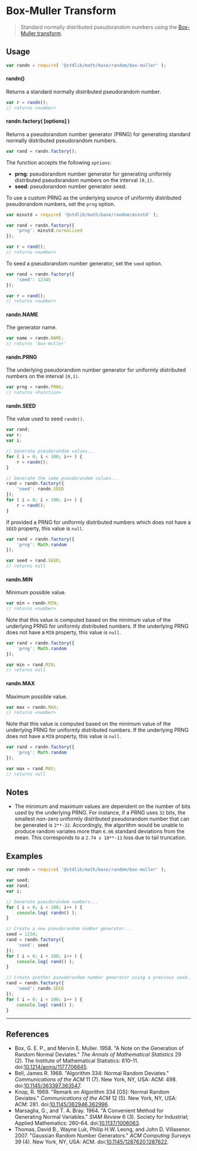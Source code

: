 # Box-Muller Transform

> Standard normally distributed pseudorandom numbers using the [Box-Muller transform][box-muller].


<!-- <usage> -->

## Usage

``` javascript
var randn = require( '@stdlib/math/base/random/box-muller' );
```

#### randn()

Returns a standard normally distributed pseudorandom number.

``` javascript
var r = randn();
// returns <number>
```

#### randn.factory( \[options\] )

Returns a pseudorandom number generator (PRNG) for generating standard normally distributed pseudorandom numbers.

``` javascript
var rand = randn.factory();
```

The function accepts the following `options`:

* __prng__: pseudorandom number generator for generating uniformly distributed pseudorandom numbers on the interval `[0,1)`.
* __seed__: pseudorandom number generator seed.

To use a custom PRNG as the underlying source of uniformly distributed pseudorandom numbers, set the `prng` option.

``` javascript
var minstd = require( '@stdlib/math/base/random/minstd' );

var rand = randn.factory({
    'prng': minstd.normalized
});

var r = rand();
// returns <number>
```

To seed a pseudorandom number generator, set the `seed` option.

``` javascript
var rand = randn.factory({
    'seed': 12345
});

var r = rand();
// returns <number>
```

#### randn.NAME

The generator name.

``` javascript
var name = randn.NAME;
// returns 'box-muller'
```

#### randn.PRNG

The underlying pseudorandom number generator for uniformly distributed numbers on the interval `[0,1)`.

``` javascript
var prng = randn.PRNG;
// returns <Function>
```

#### randn.SEED

The value used to seed `randn()`.

``` javascript
var rand;
var r;
var i;

// Generate pseudorandom values...
for ( i = 0; i < 100; i++ ) {
    r = randn();
}

// Generate the same pseudorandom values...
rand = randn.factory({
    'seed': randn.SEED
});
for ( i = 0; i < 100; i++ ) {
    r = rand();
}
```

If provided a PRNG for uniformly distributed numbers which does not have a `SEED` property, this value is `null`.

``` javascript
var rand = randn.factory({
    'prng': Math.random
});

var seed = rand.SEED;
// returns null
```

#### randn.MIN

Minimum possible value.

``` javascript
var min = randn.MIN;
// returns <number>
```

Note that this value is computed based on the minimum value of the underlying PRNG for uniformly distributed numbers. If the underlying PRNG does not have a `MIN` property, this value is `null`.

``` javascript
var rand = randn.factory({
    'prng': Math.random 
});

var min = rand.MIN;
// returns null
```

#### randn.MAX

Maximum possible value.

``` javascript
var max = randn.MAX;
// returns <number>
```

Note that this value is computed based on the minimum value of the underlying PRNG for uniformly distributed numbers. If the underlying PRNG does not have a `MIN` property, this value is `null`.

``` javascript
var rand = randn.factory({
    'prng': Math.random 
});

var max = rand.MAX;
// returns null
```

<!-- </usage> -->


<!-- <notes> -->

## Notes

* The minimum and maximum values are dependent on the number of bits used by the underlying PRNG. For instance, if a PRNG uses `32` bits, the smallest non-zero uniformly distributed pseudorandom number that can be generated is `2**-32`. Accordingly, the algorithm would be unable to produce random variates more than `6.66` standard deviations from the mean. This corresponds to a `2.74 x 10**-11` loss due to tail truncation.

<!-- </notes> -->


<!-- <examples> -->

## Examples

``` javascript
var randn = require( '@stdlib/math/base/random/box-muller' );

var seed;
var rand;
var i;

// Generate pseudorandom numbers...
for ( i = 0; i < 100; i++ ) {
    console.log( randn() );
}

// Create a new pseudorandom number generator...
seed = 1234;
rand = randn.factory({
    'seed': seed
});
for ( i = 0; i < 100; i++ ) {
    console.log( rand() );
}

// Create another pseudorandom number generator using a previous seed...
rand = randn.factory({
    'seed': randn.SEED
});
for ( i = 0; i < 100; i++ ) {
    console.log( rand() );
}
```

<!-- </examples> -->


---

<!-- <references> -->

## References

* Box, G. E. P., and Mervin E. Muller. 1958. "A Note on the Generation of Random Normal Deviates." *The Annals of Mathematical Statistics* 29 (2). The Institute of Mathematical Statistics: 610–11. doi:[10.1214/aoms/1177706645][@box:1958].
* Bell, James R. 1968. "Algorithm 334: Normal Random Deviates." *Communications of the ACM* 11 (7). New York, NY, USA: ACM: 498. doi:[10.1145/363397.363547][@bell:1968].
* Knop, R. 1969. "Remark on Algorithm 334 [G5]: Normal Random Deviates." *Communications of the ACM* 12 (5). New York, NY, USA: ACM: 281. doi:[10.1145/362946.362996][@knop:1969].
* Marsaglia, G., and T. A. Bray. 1964. "A Convenient Method for Generating Normal Variables." *SIAM Review* 6 (3). Society for Industrial; Applied Mathematics: 260–64. doi:[10.1137/1006063][@marsaglia:1964a].
* Thomas, David B., Wayne Luk, Philip H.W. Leong, and John D. Villasenor. 2007. "Gaussian Random Number Generators." *ACM Computing Surveys* 39 (4). New York, NY, USA: ACM. doi:[10.1145/1287620.1287622][@thomas:2007].

<!-- </references> -->


<!-- <links> -->

[box-muller]: https://en.wikipedia.org/wiki/Box%E2%80%93Muller_transform

[@box:1958]: http://dx.doi.org/10.1214/aoms/1177706645
[@bell:1968]: http://dx.doi.org/10.1145/363397.363547
[@knop:1969]: http://dx.doi.org/10.1145/362946.362996
[@marsaglia:1964a]: http://dx.doi.org/10.1137/1006063
[@thomas:2007]: http://dx.doi.org/10.1145/1287620.1287622

<!-- </links> -->
